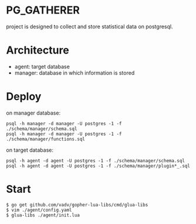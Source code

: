 # PG_GATHERER

project is designed to collect and store statistical data on postgresql.

# Architecture

* agent: target database
* manager: database in which information is stored

# Deploy

on manager database:

```
psql -h manager -d manager -U postgres -1 -f ./schema/manager/schema.sql
psql -h manager -d manager -U postgres -1 -f ./schema/manager/functions.sql
```

on target database:

```
psql -h agent -d agent -U postgres -1 -f ./schema/manager/schema.sql
psql -h agent -d agent -U postgres -1 -f ./schema/manager/plugin*_.sql
```

# Start

```
$ go get github.com/vadv/gopher-lua-libs/cmd/glua-libs
$ vim ./agent/config.yaml
$ glua-libs ./agent/init.lua
```
